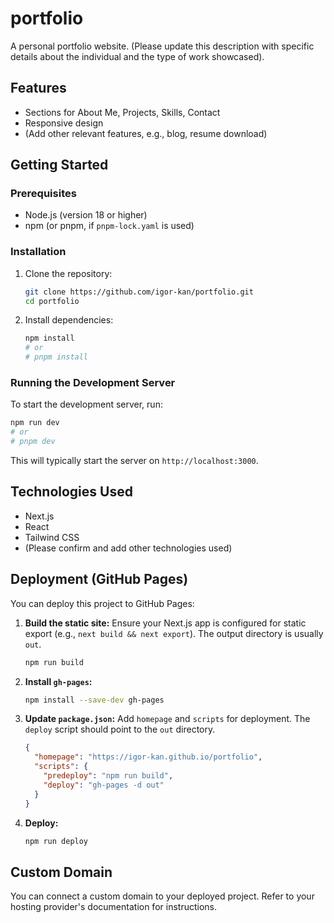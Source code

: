 # portfolio

A personal portfolio website. (Please update this description with specific details about the individual and the type of work showcased).

## Features
- Sections for About Me, Projects, Skills, Contact
- Responsive design
- (Add other relevant features, e.g., blog, resume download)

## Getting Started

### Prerequisites
- Node.js (version 18 or higher)
- npm (or pnpm, if `pnpm-lock.yaml` is used)

### Installation
1. Clone the repository:
    ```bash
    git clone https://github.com/igor-kan/portfolio.git
    cd portfolio
    ```
2. Install dependencies:
    ```bash
    npm install 
    # or
    # pnpm install
    ```

### Running the Development Server
To start the development server, run:
```bash
npm run dev
# or
# pnpm dev
```
This will typically start the server on `http://localhost:3000`.

## Technologies Used
- Next.js
- React
- Tailwind CSS
- (Please confirm and add other technologies used)

## Deployment (GitHub Pages)

You can deploy this project to GitHub Pages:

1. **Build the static site:**
   Ensure your Next.js app is configured for static export (e.g., `next build && next export`). The output directory is usually `out`.
    ```bash
    npm run build
    ```
2. **Install `gh-pages`:**
    ```bash
    npm install --save-dev gh-pages
    ```
3. **Update `package.json`:**
    Add `homepage` and `scripts` for deployment. The `deploy` script should point to the `out` directory.
    ```json
    {
      "homepage": "https://igor-kan.github.io/portfolio",
      "scripts": {
        "predeploy": "npm run build", 
        "deploy": "gh-pages -d out" 
      }
    }
    ```
4. **Deploy:**
    ```bash
    npm run deploy
    ```

## Custom Domain
You can connect a custom domain to your deployed project. Refer to your hosting provider's documentation for instructions. 